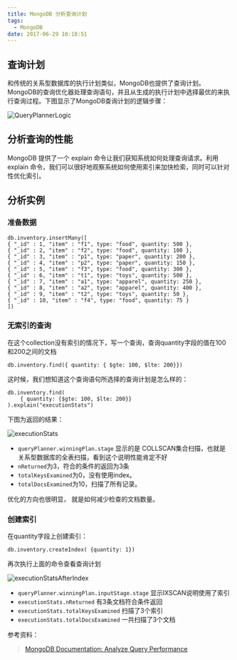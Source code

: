 ```yaml
---
title: MongoDB 分析查询计划
tags:
  - MongoDB
date: 2017-06-29 10:18:51
---
```



## 查询计划

和传统的关系型数据库的执行计划类似，MongoDB也提供了查询计划。MongoDB的查询优化器处理查询语句，并且从生成的执行计划中选择最优的来执行查询过程。下图显示了MongoDB查询计划的逻辑步骤：

![QueryPlannerLogic](https://docs.mongodb.com/manual/_images/query-planner-diagram.bakedsvg.svg)

## 分析查询的性能

MongoDB 提供了一个 explain 命令让我们获知系统如何处理查询请求。利用 explain 命令，我们可以很好地观察系统如何使用索引来加快检索，同时可以针对性优化索引。

<!-- more -->

## 分析实例

### 准备数据

``` shell
db.inventory.insertMany([
{ "_id" : 1, "item" : "f1", type: "food", quantity: 500 },
{ "_id" : 2, "item" : "f2", type: "food", quantity: 100 },
{ "_id" : 3, "item" : "p1", type: "paper", quantity: 200 },
{ "_id" : 4, "item" : "p2", type: "paper", quantity: 150 },
{ "_id" : 5, "item" : "f3", type: "food", quantity: 300 },
{ "_id" : 6, "item" : "t1", type: "toys", quantity: 500 },
{ "_id" : 7, "item" : "a1", type: "apparel", quantity: 250 },
{ "_id" : 8, "item" : "a2", type: "apparel", quantity: 400 },
{ "_id" : 9, "item" : "t2", type: "toys", quantity: 50 },
{ "_id" : 10, "item" : "f4", type: "food", quantity: 75 }
])
```

### 无索引的查询

在这个collection没有索引的情况下，写一个查询，查询quantity字段的值在100和200之间的文档

``` shell
db.inventory.find({ quantity: { $gte: 100, $lte: 200}})
```

这时候，我们想知道这个查询语句所选择的查询计划是怎么样的：

``` shell
db.inventory.find(
    { quantity: {$gte: 100, $lte: 200}}
).explain("executionStats")
```

下图为返回的结果：

![executionStats](http://7xkfga.com1.z0.glb.clouddn.com/MongoDBexecutionStats.png)

- `queryPlanner.winningPlan.stage` 显示的是 COLLSCAN集合扫描，也就是关系型数据库的全表扫描，看到这个说明性能肯定不好
- `nReturned`为3，符合的条件的返回为3条
- `totalKeysExamined`为0，没有使用index。
- `totalDocsExamined`为10，扫描了所有记录。

优化的方向也很明显， 就是如何减少检查的文档数量。

### 创建索引

在quantity字段上创建索引：

``` shell
db.inventory.createIndex( {quantity: 1})
```

再次执行上面的命令查看查询计划

![executionStatsAfterIndex](http://7xkfga.com1.z0.glb.clouddn.com/MongoDBexecutionStatsAfterIndex.png)

- `queryPlanner.winningPlan.inputStage.stage` 显示IXSCAN说明使用了索引
- `executionStats.nReturned` 有3条文档符合条件返回
- `executionStats.totalKeysExamined` 扫描了3个索引
- `executionStats.totalDocsExamined` 一共扫描了3个文档




参考资料：

> [MongoDB Documentation: Analyze Query Performance ](https://docs.mongodb.com/manual/tutorial/analyze-query-plan/)
